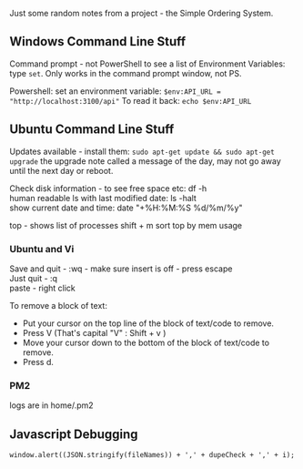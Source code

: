---
---

Just some random notes from a project - the Simple Ordering System.

## Windows Command Line Stuff

Command prompt - not PowerShell to see a list of Environment Variables: type `set`. Only works in the command prompt window, not PS.

Powershell: set an environment variable: `$env:API_URL = "http://localhost:3100/api"`
To read it back: `echo $env:API_URL`

## Ubuntu Command Line Stuff

Updates available - install them: `sudo apt-get update && sudo apt-get upgrade` 
the upgrade note called a message of the day, may not go away until the next day or reboot.

Check disk information - to see free space etc: df -h  
human readable ls with last modified date: ls -halt  
show current date and time: date "+%H:%M:%S   %d/%m/%y"

top - shows list of processes
shift + m sort top by mem usage

### Ubuntu and Vi

Save and quit - :wq - make sure insert is off - press escape  
Just quit - :q  
paste - right click  

To remove a block of text:

- Put your cursor on the top line of the block of text/code to remove.
- Press V (That's capital "V" : Shift + v )
- Move your cursor down to the bottom of the block of text/code to remove.
- Press d.

### PM2
logs are in home/.pm2 

## Javascript Debugging

`window.alert((JSON.stringify(fileNames)) + ',' + dupeCheck + ',' + i);`

